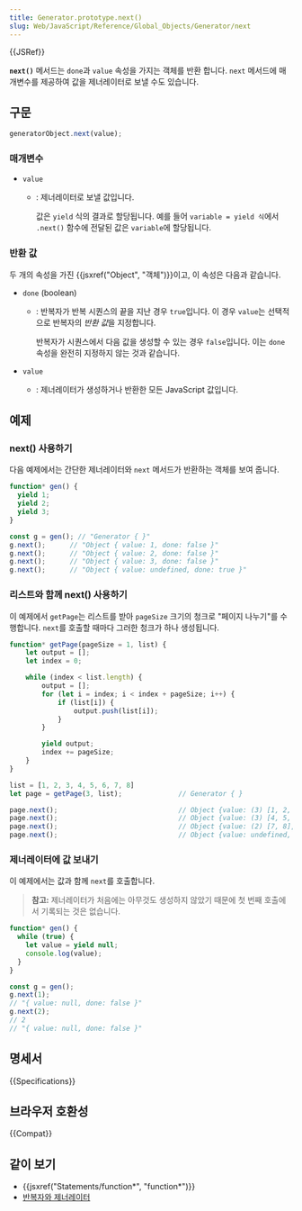 ```yaml
---
title: Generator.prototype.next()
slug: Web/JavaScript/Reference/Global_Objects/Generator/next
---
```


{{JSRef}}

**`next()`** 메서드는 `done`과 `value` 속성을 가지는 객체를 반환 합니다. `next` 메서드에 매개변수를 제공하여 값을 제너레이터로 보낼 수도 있습니다.

## 구문

```js
generatorObject.next(value);
```

### 매개변수

- `value`

  - : 제너레이터로 보낼 값입니다.

    값은 `yield` 식의 결과로 할당됩니다. 예를 들어 `variable = yield 식`에서 `.next()` 함수에 전달된 값은 `variable`에 할당됩니다.

### 반환 값

두 개의 속성을 가진 {{jsxref("Object", "객체")}}이고, 이 속성은 다음과 같습니다.

- `done` (boolean)

  - : 반복자가 반복 시퀀스의 끝을 지난 경우 `true`입니다. 이 경우 `value`는 선택적으로 반복자의 *반환 값*을 지정합니다.

    반복자가 시퀀스에서 다음 값을 생성할 수 있는 경우 `false`입니다. 이는 `done` 속성을 완전히 지정하지 않는 것과 같습니다.

- `value`
  - : 제너레이터가 생성하거나 반환한 모든 JavaScript 값입니다.

## 예제

### next() 사용하기

다음 예제에서는 간단한 제너레이터와 `next` 메서드가 반환하는 객체를 보여 줍니다.

```js
function* gen() {
  yield 1;
  yield 2;
  yield 3;
}

const g = gen(); // "Generator { }"
g.next();      // "Object { value: 1, done: false }"
g.next();      // "Object { value: 2, done: false }"
g.next();      // "Object { value: 3, done: false }"
g.next();      // "Object { value: undefined, done: true }"
```

### 리스트와 함께 next() 사용하기

이 예제에서 `getPage`는 리스트를 받아 `pageSize` 크기의 청크로 "페이지 나누기"를 수행합니다. `next`를 호출할 때마다 그러한 청크가 하나 생성됩니다.

```js
function* getPage(pageSize = 1, list) {
    let output = [];
    let index = 0;

    while (index < list.length) {
        output = [];
        for (let i = index; i < index + pageSize; i++) {
            if (list[i]) {
                output.push(list[i]);
            }
        }

        yield output;
        index += pageSize;
    }
}

list = [1, 2, 3, 4, 5, 6, 7, 8]
let page = getPage(3, list);              // Generator { }

page.next();                              // Object {value: (3) [1, 2, 3], done: false}
page.next();                              // Object {value: (3) [4, 5, 6], done: false}
page.next();                              // Object {value: (2) [7, 8], done: false}
page.next();                              // Object {value: undefined, done: true}
```

### 제너레이터에 값 보내기

이 예제에서는 값과 함께 `next`를 호출합니다.

> **참고:** 제너레이터가 처음에는 아무것도 생성하지 않았기 때문에 첫 번째 호출에서 기록되는 것은 없습니다.

```js
function* gen() {
  while (true) {
    let value = yield null;
    console.log(value);
  }
}

const g = gen();
g.next(1);
// "{ value: null, done: false }"
g.next(2);
// 2
// "{ value: null, done: false }"
```

## 명세서

{{Specifications}}

## 브라우저 호환성

{{Compat}}

## 같이 보기

- {{jsxref("Statements/function*", "function*")}}
- [반복자와 제너레이터](/ko/docs/Web/JavaScript/Guide/Iterators_and_Generators)

